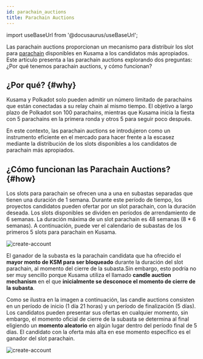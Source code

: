 ```yaml
---
id: parachain_auctions
title: Parachain Auctions
---
```


import useBaseUrl from '@docusaurus/useBaseUrl';

 Las parachain auctions  proporcionan un mecanismo para distribuir los slot para [parachain](/parachains) disponibles en Kusama a los candidatos más apropiados. Este artículo presenta a las parachain auctions explorando dos preguntas: ¿Por qué tenemos parachain auctions, y cómo funcionan?

## ¿Por qué? {#why}

Kusama y Polkadot solo pueden admitir un número limitado de parachains que están conectadas a su relay chain al mismo tiempo. El objetivo a largo plazo de Polkadot son 100 parachains, mientras que Kusama inicia la fiesta con 5 parachains en la primera ronda y otros 5 para seguir poco después.

En este contexto, las parachain auctions se introdujeron como un instrumento eficiente en el mercado para hacer frente a la escasez mediante la distribución de los slots disponibles a los candidatos de parachain más apropiados.


## ¿Cómo funcionan las Parachain Auctions? {#how}

Los slots para parachain se ofrecen una a una en subastas separadas que tienen una duración de 1 semana. Durante este período de tiempo, los proyectos candidatos pueden ofertar por un slot parachain, con la duración deseada. Los slots disponibles se dividen en períodos de arrendamiento de 6 semanas. La duración máxima de un slot parachain es 48 semanas (8 * 6 semanas). A continuación, puede ver el calendario de subastas de los primeros 5 slots para parachain en Kusama.

<div style={{textAlign: 'center', marginBottom: '2rem'}}>
  <img alt="create-account" src={useBaseUrl('/img/parachain-auctions/ksm-schedule.jpg')}  />
</div>

El ganador de la subasta es la parachain candidata que ha ofrecido el **mayor monto de KSM para ser bloqueado** durante la duración del slot parachain, al momento del cierre de la subasta.Sin embargo, esto podría no ser muy sencillo porque Kusama utiliza el llamado **candle auction mechanism** en el que **inicialmente se desconoce el momento de cierre de la subasta**.

Como se ilustra en la imagen a continuación, las candle auctions consisten en un período de inicio (1 día 21 horas) y un período de finalización (5 días). Los candidatos pueden presentar sus ofertas en cualquier momento, sin embargo, el momento oficial de cierre de la subasta se determina al final eligiendo un **momento aleatorio** en algún lugar dentro del período final de 5 días. El candidato con la oferta más alta en ese momento específico es el ganador del slot parachain.

<div style={{textAlign: 'center', marginBottom: '2rem'}}>
  <img alt="create-account" src={useBaseUrl('/img/parachain-auctions/auction-mechanism.jpg')}  />
</div>
